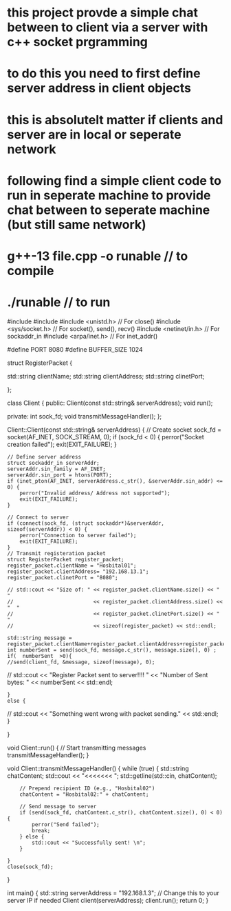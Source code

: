 # this project provde a simple chat between to client via a server with c++ socket prgramming
# to do this you need to first define server address in client objects
# this is absolutelt matter if clients and server are in local or seperate network

# following find a simple client code to run in seperate machine to provide chat between to seperate machine (but still same network)
# g++-13 file.cpp -o runable  // to compile
# ./runable    // to run

#include <iostream>
#include <cstring>
#include <unistd.h>     // For close()
#include <sys/socket.h> // For socket(), send(), recv()
#include <netinet/in.h> // For sockaddr_in
#include <arpa/inet.h>  // For inet_addr()

#define PORT 8080
#define BUFFER_SIZE 1024

struct RegisterPacket
{

std::string clientName;
std::string clientAddress;
std::string clinetPort;

};


class Client {
public:
    Client(const std::string& serverAddress);
    void run();

private:
    int sock_fd;
    void transmitMessageHandler();
};

Client::Client(const std::string& serverAddress) {
    // Create socket
    sock_fd = socket(AF_INET, SOCK_STREAM, 0);
    if (sock_fd < 0) {
        perror("Socket creation failed");
        exit(EXIT_FAILURE);
    }

    // Define server address
    struct sockaddr_in serverAddr;
    serverAddr.sin_family = AF_INET;
    serverAddr.sin_port = htons(PORT);
    if (inet_pton(AF_INET, serverAddress.c_str(), &serverAddr.sin_addr) <= 0) {
        perror("Invalid address/ Address not supported");
        exit(EXIT_FAILURE);
    }

    // Connect to server
    if (connect(sock_fd, (struct sockaddr*)&serverAddr, sizeof(serverAddr)) < 0) {
        perror("Connection to server failed");
        exit(EXIT_FAILURE);
    }
    // Transmit registeration packet
    struct RegisterPacket register_packet;
    register_packet.clientName = "Hosbital01";
    register_packet.clientAddress= "192.168.13.1";
    register_packet.clinetPort = "8080";

    // std::cout << "Size of: " << register_packet.clientName.size() << "  "  
    //                          << register_packet.clientAddress.size() <<  "  "  
    //                          << register_packet.clinetPort.size() << " "
    //                          << sizeof(register_packet) << std::endl;

    std::string message = register_packet.clientName+register_packet.clientAddress+register_packet.clinetPort;
    int numberSent = send(sock_fd, message.c_str(), message.size(), 0) ;
    if(  numberSent  >0){
    //send(client_fd, &message, sizeof(message), 0);
   // std::cout << "Register Packet sent to server!!!! " << "Number of Sent bytes: " << numberSent << std::endl;

    }
    else {
   // std::cout << "Something went wrong with packet sending." << std::endl;        
    }


}

void Client::run() {
    // Start transmitting messages
    transmitMessageHandler();
}

void Client::transmitMessageHandler() {
    while (true) {
        std::string chatContent;
        std::cout << "<<<<<<< ";
        std::getline(std::cin, chatContent);

        // Prepend recipient ID (e.g., "Hosbital02")
        chatContent = "Hosbital02:" + chatContent;

        // Send message to server
        if (send(sock_fd, chatContent.c_str(), chatContent.size(), 0) < 0) {
            perror("Send failed");
            break;
        } else {
            std::cout << "Successfully sent! \n";
        }

    }
    close(sock_fd);
}

int main() {
    std::string serverAddress = "192.168.1.3"; // Change this to your server IP if needed
    Client client(serverAddress);
    client.run();
    return 0;
}
